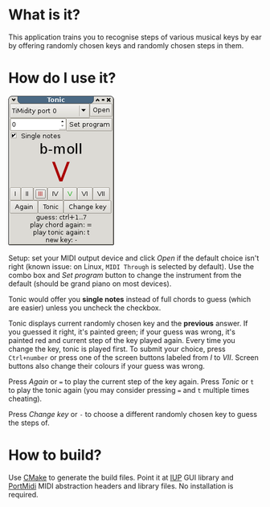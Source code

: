 # What is it?

This application trains you to recognise steps of various musical keys by ear by offering randomly chosen keys and randomly chosen steps in them.

# How do I use it?

![screenshot](screenshot.png)

Setup: set your MIDI output device and click _Open_ if the default choice isn't right (known issue: on Linux, `MIDI Through` is selected by default). Use the combo box and _Set program_ button to change the instrument from the default (should be grand piano on most devices).

Tonic would offer you **single notes** instead of full chords to guess (which are easier) unless you uncheck the checkbox.

Tonic displays current randomly chosen key and the **previous** answer. If you guessed it right, it's painted green; if your guess was wrong, it's painted red and current step of the key played again. Every time you change the key, tonic is played first. To submit your choice, press `Ctrl+number` or press one of the screen buttons labeled from *I* to *VII*. Screen buttons also change their colours if your guess was wrong.

Press *Again* or `=` to play the current step of the key again. Press *Tonic* or `t` to play the tonic again (you may consider pressing `=` and `t` multiple times cheating).

Press *Change key* or `-` to choose a different randomly chosen key to guess the steps of.

# How to build?

Use [CMake](https://cmake.org/) to generate the build files. Point it at [IUP](http://webserver2.tecgraf.puc-rio.br/iup/) GUI library and [PortMidi](http://portmedia.sourceforge.net/portmidi/) MIDI abstraction headers and library files. No installation is required.
